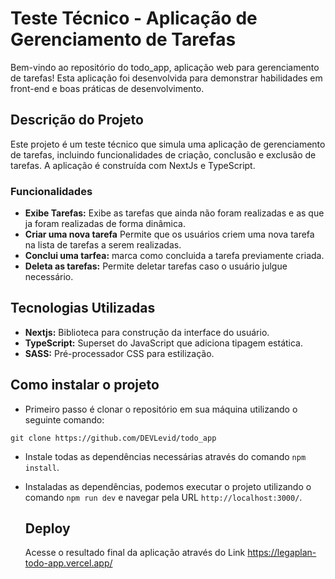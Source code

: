 # Teste Técnico - Aplicação de Gerenciamento de Tarefas

Bem-vindo ao repositório do todo_app, aplicação web para gerenciamento de tarefas! Esta aplicação foi desenvolvida para demonstrar habilidades em front-end e boas práticas de desenvolvimento.

## Descrição do Projeto

Este projeto é um teste técnico que simula uma aplicação de gerenciamento de tarefas, incluindo funcionalidades de criação, conclusão e exclusão de tarefas. A aplicação é construída com NextJs e TypeScript.

### Funcionalidades

- **Exibe Tarefas:** Exibe as tarefas que ainda não foram realizadas e as que ja foram realizadas de forma dinâmica.
- **Criar uma nova tarefa** Permite que os usuários criem uma nova tarefa na lista de tarefas a serem realizadas.
- **Conclui uma tarfea:** marca como concluida a tarefa previamente criada.
- **Deleta as tarefas:** Permite deletar tarefas caso o usuário julgue necessário.

## Tecnologias Utilizadas

- **Nextjs:** Biblioteca para construção da interface do usuário.
- **TypeScript:** Superset do JavaScript que adiciona tipagem estática.
- **SASS:** Pré-processador CSS para estilização.

## Como instalar o projeto 
- Primeiro passo é clonar o repositório em sua máquina utilizando o seguinte comando:
```
git clone https://github.com/DEVLevid/todo_app
```
- Instale todas as dependências necessárias através do comando ```npm install```.
- Instaladas as dependências, podemos executar o projeto utilizando o comando ```npm run dev``` e navegar pela URL ```http://localhost:3000/```.

  ## Deploy
  Acesse o resultado final da aplicação através do Link https://legaplan-todo-app.vercel.app/
  
